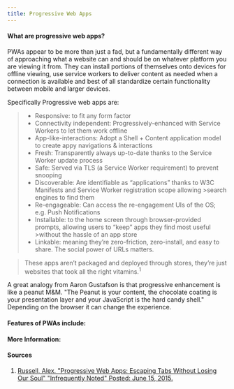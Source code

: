 ```yaml
---
title: Progressive Web Apps
---
```

#### What are progressive web apps?

PWAs appear to be more than just a fad, but a fundamentally different way of approaching what a website can and should be on whatever platform you are viewing it from. They can install portions of themselves onto devices for offline viewing, use service workers to deliver content as needed when a connection is available and best of all standardize certain functionality between mobile and larger devices. 


Specifically Progressive web apps are:

>* Responsive: to fit any form factor
>* Connectivity independent: Progressively-enhanced with Service Workers to let them work offline
>* App-like-interactions: Adopt a Shell + Content application model to create appy navigations & interactions
>* Fresh: Transparently always up-to-date thanks to the Service Worker update process
>* Safe: Served via TLS (a Service Worker requirement) to prevent snooping
>* Discoverable: Are identifiable as “applications” thanks to W3C Manifests and Service Worker registration scope allowing >search engines to find them
>* Re-engageable: Can access the re-engagement UIs of the OS; e.g. Push Notifications
>* Installable: to the home screen through browser-provided prompts, allowing users to “keep” apps they find most useful >without the hassle of an app store
>* Linkable: meaning they’re zero-friction, zero-install, and easy to share. The social power of URLs matters.

>These apps aren’t packaged and deployed through stores, they’re just websites that took all the right vitamins.<sup>1</sup>
    

A great analogy from Aaron Gustafson is that progressive enhancement is like a peanut M&M. "The Peanut is your content, the chocolate coating is your presentation layer and your JavaScript is the hard candy shell." Depending on the browser it can change the experience.


#### Features of PWAs include:



#### More Information:


#### Sources
 
1. [Russell, Alex. "Progressive Web Apps: Escaping Tabs Without Losing Our Soul" "Infrequently Noted" Posted: June 15, 2015.](https://infrequently.org/2015/06/progressive-apps-escaping-tabs-without-losing-our-soul/)
